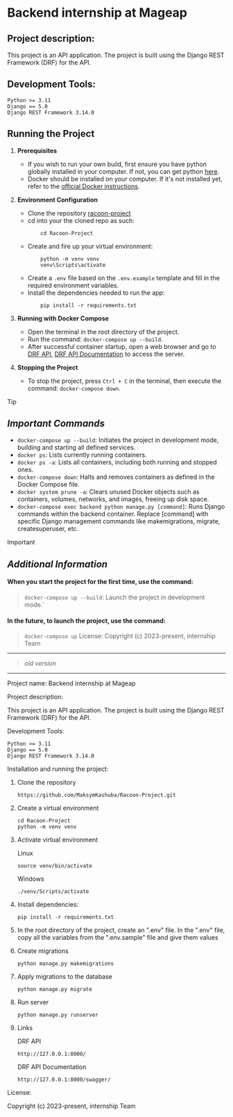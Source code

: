 # Backend internship at Mageap

## Project description:

This project is an API application. The project is built using the Django REST Framework (DRF) for the API.

## Development Tools:

    Python >= 3.11
    Django == 5.0
    Django REST Framework 3.14.0

## Running the Project

1. **Prerequisites**

    - If you wish to run your own build, first ensure you have python globally installed in your computer. If not, you
      can
      get python [here](https://www.python.org).
    - Docker should be installed on your computer. If it's not installed yet, refer to
      the [official Docker instructions](https://docs.docker.com/get-docker/).

2. **Environment Configuration**
    - Clone the repository
       [racoon-project](https://github.com/lisivka/racoon-project)
    - cd into your the cloned repo as such:
        ```
            cd Racoon-Project
        ```
    - Create and fire up your virtual environment:
        ```
            python -m venv venv
            venv\Scripts\activate
        ```
    - Create a `.env` file based on the `.env.example` template and fill in the required environment variables.
    - Install the dependencies needed to run the app:
        ```
            pip install -r requirements.txt
3. **Running with Docker Compose**
    - Open the terminal in the root directory of the project.
    - Run the command: `docker-compose up --build`.
    - After successful container startup, open a web browser and go to
      [DRF API](http://127.0.0.1:8000/), [DRF API Documentation](http://127.0.0.1:8000/swagger/)  to access the server.
4. **Stopping the Project**
    - To stop the project, press `Ctrl + C` in the terminal, then execute the command: `docker-compose down`.
> [!TIP]
> ## _Important Commands_
> - `docker-compose up --build`:  Initiates the project in development mode, building and starting all defined services.
> - `docker ps`: Lists currently running containers.
> - `docker ps -a`: Lists all containers, including both running and stopped ones.
> - `docker-compose down`: Halts and removes containers as defined in the Docker Compose file.
> - `docker system prune -a`: Clears unused Docker objects such as containers, volumes, networks, and images, freeing up
    disk space.
> - `docker-compose exec backend python manage.py [command]`: Runs Django commands within the backend container.
    Replace [command] with specific Django management commands like makemigrations, migrate, createsuperuser, etc.

> [!IMPORTANT]
> ## _Additional Information_
> #### When you start the project for the first time, use the command:
>> `docker-compose up --build`: Launch the project in development mode.`
> #### In the future, to launch the project, use the command:
>> `docker-compose up`
License:
Copyright (c) 2023-present, internship Team
> ---
>>  _old version_
> ---

Project name:
Backend internship at Mageap

Project description:

This project is an API application. The project is built using the Django REST Framework (DRF) for the API.

Development Tools:

    Python >= 3.11
    Django == 5.0
    Django REST Framework 3.14.0


Installation and running the project:

1) Clone the repository

       https://github.com/MaksymKashuba/Racoon-Project.git
2) Create a virtual environment

       cd Racoon-Project
       python -m venv venv

3) Activate virtual environment

   Linux

       source venv/bin/activate

   Windows

       ./venv/Scripts/activate
4) Install dependencies:

       pip install -r requirements.txt
5) In the root directory of the project, create an ".env" file. In the ".env" file, copy all the variables from the ".env.sample" file and give them values

7) Create migrations

       python manage.py makemigrations
8) Apply migrations to the database

       python manage.py migrate
9) Run server

       python manage.py runserver
10) Links

    DRF API 

        http://127.0.0.1:8000/
    DRF API Documentation

        http://127.0.0.1:8000/swagger/




License:

Copyright (c) 2023-present, internship Team
